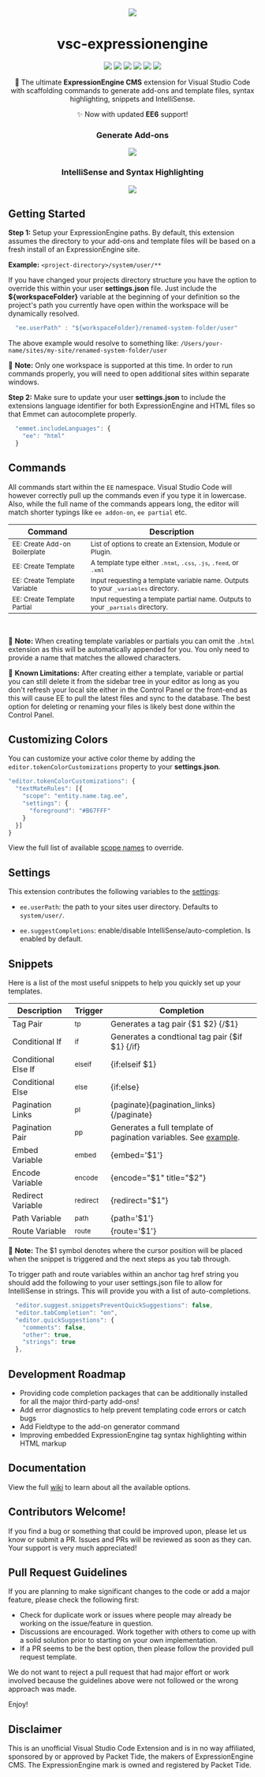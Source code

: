 <br>
<div align="center">

![](https://raw.githubusercontent.com/mindpixel-labs/vsc-expressionengine/master/docs/images/vsc-ee-icon.png)

# vsc-expressionengine
![](https://img.shields.io/badge/Status-Maintained-brightgreen.svg)
![](https://img.shields.io/visual-studio-marketplace/v/mindpixel-labs.vsc-expressionengine.svg?color=brightgreen&label=Visual%20Studio%20Marketplace&logo=Visual%20Studio%20Code)
![](https://badgen.net/vs-marketplace/i/mindpixel-labs.vsc-expressionengine)
![](https://badgen.net/vs-marketplace/d/mindpixel-labs.vsc-expressionengine)
![](https://img.shields.io/github/issues/mindpixel-labs/vsc-expressionengine.svg)
![](https://img.shields.io/badge/license-MIT-brightgreen.svg)

&#x1f680; The ultimate **ExpressionEngine CMS** extension for Visual Studio Code <br> with scaffolding commands to generate add-ons and template files, syntax highlighting, snippets and IntelliSense. 

&#10024; Now with updated **EE6** support!

### Generate Add-ons

![](https://raw.githubusercontent.com/mindpixel-labs/vsc-expressionengine/master/docs/images/vsc-ee-addon.gif)

### IntelliSense and Syntax Highlighting

![](https://raw.githubusercontent.com/mindpixel-labs/vsc-expressionengine/master/docs/images/vsc-ee-syntax-snippets.gif)

</div>

## Getting Started

**Step 1:** Setup your ExpressionEngine paths. By default, this extension assumes the directory to your add-ons and template files will be based on a fresh install of an ExpressionEngine site.

**Example:** `<project-directory>/system/user/**`

If you have changed your projects directory structure you have the option to override this within your user **settings.json** file. Just include the **${workspaceFolder}** variable at the beginning of your definition so the project's path you currently have open within the workspace will be dynamically resolved.

```javascript
  "ee.userPath" : "${workspaceFolder}/renamed-system-folder/user"
```

The above example would resolve to something like: `/Users/your-name/sites/my-site/renamed-system-folder/user`

&#x1F4D8; **Note:** Only one workspace is supported at this time. In order to run commands properly, you will need to open additional sites within separate windows.


**Step 2:** Make sure to update your user **settings.json** to include the extensions language identifier for both ExpressionEngine and HTML files so that Emmet can autocomplete properly.

```javascript
  "emmet.includeLanguages": {
    "ee": "html"
  }
```

## Commands
All commands start within the `EE` namespace. Visual Studio Code will however correctly pull up the commands even if you type it in lowercase. Also, while the full name of the commands appears long, the editor will match shorter typings like `ee addon-on`, `ee partial` etc.

| Command | Description |
|--- | --- |
<sub>EE: Create Add-on Boilerplate</sub> | <sub>List of options to create an Extension, Module or Plugin.</sub> |
<sub>EE: Create Template</sub> | <sub>A template type either `.html`, `.css`, `.js`, `.feed`, or `.xml`</sub>|
<sub>EE: Create Template Variable</sub> | <sub>Input requesting a template variable name. Outputs to your `_variables` directory.</sub>|
<sub>EE: Create Template Partial</sub>| <sub>Input requesting a template partial name. Outputs to your `_partials` directory.</sub>|

<br>


&#x1F4D8; **Note:**
When creating template variables or partials you can omit the `.html` extension as this will be automatically appended for you. You only need to provide a name that matches the allowed characters. 

&#x1F53A; **Known Limitations:**
After creating either a template, variable or partial you can still delete it from the sidebar tree in your editor as long as you don't refresh your local site either in the Control Panel or the front-end as this will cause EE to pull the latest files and sync to the database. The best option for deleting or renaming your files is likely best done within the Control Panel.

## Customizing Colors
You can customize your active color theme by adding the `editor.tokenColorCustomizations` property to your **settings.json**.

```javascript
"editor.tokenColorCustomizations": {
  "textMateRules": [{
    "scope": "entity.name.tag.ee",
    "settings": {
      "foreground": "#B67FFF"
    }
  }]
}
```

View the full list of available [scope names](https://github.com/mindpixel-labs/vsc-expressionengine/wiki/Scope-Names) to override.

## Settings
This extension contributes the following variables to the [settings](https://code.visualstudio.com/docs/getstarted/settings):

- `ee.userPath`: the path to your sites user directory. Defaults to `system/user/`.

- `ee.suggestCompletions`: enable/disable IntelliSense/auto-completion. Is enabled by default.

## Snippets
Here is a list of the most useful snippets to help you quickly set up your templates.

| Description | Trigger | Completion |
|--- | --- | --- |
Tag Pair | <sub>tp</sub> | Generates a tag pair {$1 $2} {/$1} |
Conditional If | <sub>if</sub> | Generates a condtional tag pair {$if $1} {/if} |
Conditional Else If | <sub>elseif</sub> | {if:elseif $1} |
Conditional Else | <sub>else</sub> | {if:else} |
Pagination Links | <sub>pl</sub> | {paginate}{pagination_links}{/paginate} |
Pagination Pair | <sub>pp</sub> | Generates a full template of pagination variables. See [example](https://github.com/mindpixel-labs/vsc-expressionengine/wiki/Pagination#paginate-pair). |
Embed Variable | <sub>embed</sub> | {embed='$1'} |
Encode Variable | <sub>encode</sub> | {encode="$1" title="$2"} |
Redirect Variable | <sub>redirect</sub> | {redirect="$1"} |
Path Variable | <sub>path</sub> | {path='$1'} |
Route Variable | <sub>route</sub> | {route='$1'} |

&#x1F4D8; **Note:** The $1 symbol denotes where the cursor position will be placed when the snippet is triggered and the next steps as you tab through.

To trigger path and route variables within an anchor tag href string you should add the following to your user settings.json file to allow for IntelliSense in strings. This will provide you with a list of auto-completions.

```javascript
  "editor.suggest.snippetsPreventQuickSuggestions": false,
  "editor.tabCompletion": "on",
  "editor.quickSuggestions": {
    "comments": false,
    "other": true,
    "strings": true
  },
```


## Development Roadmap
- Providing code completion packages that can be additionally installed for all the major third-party add-ons!
- Add error diagnostics to help prevent templating code errors or catch bugs
- Add Fieldtype to the add-on generator command
- Improving embedded ExpressionEngine tag syntax highlighting within HTML markup

## Documentation
View the full [wiki](https://github.com/mindpixel-labs/vsc-expressionengine/wiki) to learn about all the available options.

## Contributors Welcome!
If you find a bug or something that could be improved upon, please let us know or submit a PR. Issues and PRs will be reviewed as soon as they can. Your support is very much appreciated!

## Pull Request Guidelines
If you are planning to make significant changes to the code or add a major feature, please check the following first:

* Check for duplicate work or issues where people may already be working on the issue/feature in question.
* Discussions are encouraged. Work together with others to come up with a solid solution prior to starting on your own implementation.
* If a PR seems to be the best option, then please follow the provided pull request template.

We do not want to reject a pull request that had major effort or work involved because the guidelines above were not followed or the wrong approach was made.

Enjoy!

## Disclaimer
This is an unofficial Visual Studio Code Extension and is in no way affiliated, sponsored by or approved by Packet Tide, the makers of ExpressionEngine CMS. The ExpressionEngine mark is owned and registered by Packet Tide.
